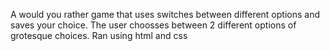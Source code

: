 A would you rather game that uses switches between different options and saves your choice.
The user choosses between 2 different options of grotesque choices. Ran using html and css
